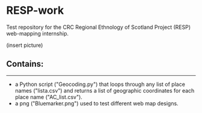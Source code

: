 # RESP-work

Test repository for the CRC Regional Ethnology of Scotland Project (RESP) web-mapping internship.


(insert picture)



## Contains:
------------------------------------
- a Python script ("Geocoding.py") that loops through any list of place names ("lista.csv") and returns a list of geographic coordinates for each place name ("AC_list.csv").
- a png ("Bluemarker.png") used to test different web map designs.
